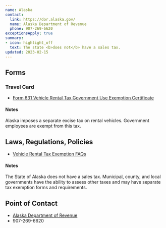 ```yaml
---
name: Alaska
contact:
  link: https://dor.alaska.gov/
  name: Alaska Department of Revenue
  phone: 907-269-6620
exceptionsApply: true
summary:
- icon: highlight_off
  text: The state <b>does not</b> have a sales tax.
updated: 2023-02-15
---
```


## Forms

### Travel Card

* [Form 631 Vehicle Rental Tax Government Use Exemption Certificate](http://www.tax.alaska.gov/programs/programs/forms/index.aspx?60255)

#### Notes

Alaska imposes a separate excise tax on rental vehicles. Government employees are exempt from this tax.

## Laws, Regulations, Policies

* [Vehicle Rental Tax Exemption FAQs](https://tax.alaska.gov/programs/programs/help/faq/faq.aspx?60255#section2)

#### Notes

The State of Alaska does not have a sales tax. Municipal, county, and local governments have the ability to assess other taxes and may have separate tax exemption forms and requirements.

## Point of Contact
- [Alaska Department of Revenue](https://dor.alaska.gov/)
- 907-269-6620